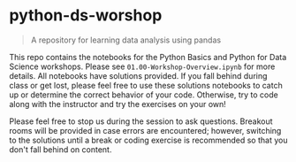 # python-ds-worshop
> A repository for learning data analysis using pandas

This repo contains the notebooks for the Python Basics and Python for Data Science workshops.  Please see `01.00-Workshop-Overview.ipynb` for more details.  All notebooks have solutions provided.  If you fall behind during class or get lost, please feel free to use these solutions notebooks to catch up or determine the correct behavior of your code.  Otherwise, try to code along with the instructor and try the exercises on your own!

Please feel free to stop us during the session to ask questions.  Breakout rooms will be provided in case errors are encountered; however, switching to the solutions until a break or coding exercise is recommended so that you don't fall behind on content.
